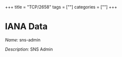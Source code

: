 +++
title = "TCP/2658"
tags = [""]
categories = [""]
+++

# IANA Data

_Name:_ sns-admin

_Description:_ SNS Admin

